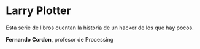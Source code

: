# Larry Plotter

Esta serie de libros cuentan la historia de un hacker de los que hay pocos.

**Fernando Cordon**, profesor de Processing
